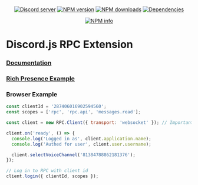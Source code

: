 <div align="center">
  <br />
  <p>
    <a href="https://discord.gg/bRCvFy9"><img src="https://discordapp.com/api/guilds/222078108977594368/embed.png" alt="Discord server" /></a>
    <a href="https://www.npmjs.com/package/discord-rpc"><img src="https://img.shields.io/npm/v/discord-rpc.svg?maxAge=3600" alt="NPM version" /></a>
    <a href="https://www.npmjs.com/package/discord-rpc"><img src="https://img.shields.io/npm/dt/discord-rpc.svg?maxAge=3600" alt="NPM downloads" /></a>
    <a href="https://david-dm.org/discordjs/RPC"><img src="https://img.shields.io/david/discordjs/RPC.svg?maxAge=3600" alt="Dependencies" /></a>
  </p>
  <p>
    <a href="https://nodei.co/npm/discord-rpc/"><img src="https://nodei.co/npm/discord-rpc.png?downloads=true&stars=true" alt="NPM info" /></a>
  </p>
</div>

# Discord.js RPC Extension

### [Documentation](https://discord.js.org/#/docs/rpc/)

### [Rich Presence Example](https://github.com/discordjs/RPC/blob/master/example)

### __Browser__ Example

```javascript
const clientId = '287406016902594560';
const scopes = ['rpc', 'rpc.api', 'messages.read'];

const client = new RPC.Client({ transport: 'websocket' }); // Important: "websocket" can only be used from whitelisted apps.

client.on('ready', () => {
  console.log('Logged in as', client.application.name);
  console.log('Authed for user', client.user.username);

  client.selectVoiceChannel('81384788862181376');
});

// Log in to RPC with client id
client.login({ clientId, scopes });
```
